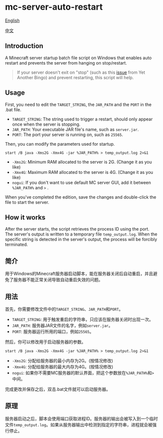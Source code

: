 # mc-server-auto-restart

[English](#introduction)

[中文](#简介)

## Introduction

A Minecraft server startup batch file script on Windows that enables auto restart and prevents the server from hanging on stop/restart.

> If your server doesn't exit on "stop" (such as this [issue](https://gitlab.com/horrific-tweaks/bingo/-/issues/13) from Yet Another Bingo) and prevent restarting, this script will help.

## Usage

First, you need to edit the ```TARGET_STRING```, the ```JAR_PATH``` and the ```PORT``` in the .bat file.

* ```TARGET_STRING```: The string used to trigger a restart, should only appear once when the server is stopping.
* ```JAR_PATH```: Your executable JAR file's name, such as ```server.jar```.
* ```PORT```: The port your server is running on, such as ```25565```.

Then, you can modify the parameters used for startup.

```
start /B java -Xms2G -Xmx4G -jar %JAR_PATH% > temp_output.log 2>&1
```

* ```-Xms2G```: Minimum RAM allocated to the server is 2G. (Change it as you like)
* ```-Xmx4G```: Maximum RAM allocated to the server is 4G. (Change it as you like)
* ```nogui```: If you don't want to use default MC server GUI, add it between ```%JAR_PATH%``` and ```>``` .

When you've completed the edition, save the changes and double-click the file to start the server.

## How it works

After the server starts, the script retrieves the process ID using the port. The server's output is written to a temporary file ```temp_output.log```. When the specific string is detected in the server's output, the process will be forcibly terminated.

## 简介

用于Windows的Minecraft服务器启动脚本，能在服务器关闭后自动重启，并且避免了服务器不能正常关闭导致自动重启失效的问题。

## 用法

首先，你需要修改文件中的```TARGET_STRING```、```JAR_PATH```和```PORT```。

* ```TARGET_STRING```: 用于触发重启的字符串，只应该在服务器关闭时出现一次。
* ```JAR_PATH```: 服务器JAR文件的名字，例如```server.jar```。
* ```PORT```: 服务器运行所用的端口，例如```25565```。

然后，你可以修改用于启动服务器的参数。

```
start /B java -Xms2G -Xmx4G -jar %JAR_PATH% > temp_output.log 2>&1
```

* ```-Xms2G```: 分配给服务器的最小内存为2G。(按情况修改)
* ```-Xmx4G```: 分配给服务器的最大内存为4G。(按情况修改)
* ```nogui```: 如果你不需要MC服务器的默认界面，把这个参数放在```%JAR_PATH%```和```>```中间。

完成更改并保存之后，双击.bat文件就可以启动服务器。

## 原理

服务器启动之后，脚本会使用端口获取进程ID。服务器的输出会被写入到一个临时文件```temp_output.log```。如果从服务器输出中检测到指定的字符串，进程就会被强行停止。



